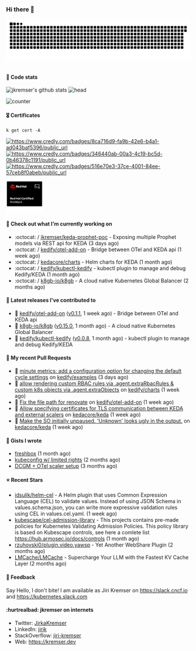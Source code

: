 ### Hi there 👋

<picture>
  <source media="(prefers-color-scheme: dark)" srcset="github-snake-dark.svg" />
  <source media="(prefers-color-scheme: light)" srcset="github-snake.svg" />
  <img alt="github-snake" src="github-snake.svg" />
</picture>
<img src="css.svg" width="5" height="5" alt="css-in-readme">

#### 📱 Code stats

![jkremser's github stats](https://github-readme-stats.vercel.app/api?username=jkremser&count_private=true&show_icons=true&hide_border=false&theme=tokyonight&title_color=5bcdec&bg_color=0d1117&border_radius=false) ![head](https://user-images.githubusercontent.com/535866/175570014-71166aaa-95f7-4a4f-869c-93a16481de4e.jpeg)



![counter](https://komarev.com/ghpvc/?username=jkremser&color=5bcdec&style=for-the-badge)

#### 🎖 Certificates
```
k get cert -A
```
<p align="left">
    <a href="https://www.credly.com/badges/8ca716d9-fa9b-42e6-b4a1-ad043baf5396/public_url">
        <img src="https://training.linuxfoundation.org/wp-content/uploads/2022/11/CKA.png" alt="https://www.credly.com/badges/8ca716d9-fa9b-42e6-b4a1-ad043baf5396/public_url" width="110" height="110"/>
    </a>
    <a href="https://www.credly.com/badges/346440ab-00a3-4c19-bc5d-0b46378c1191/public_url">
        <img src="https://training.linuxfoundation.org/wp-content/uploads/2022/11/CKS.png" alt="https://www.credly.com/badges/346440ab-00a3-4c19-bc5d-0b46378c1191/public_url" width="110" height="110"/>
    </a>
    <a href="https://www.credly.com/badges/516e70e3-37ce-4001-84ee-57ceb8f0abeb/public_url">
        <img src="https://training.linuxfoundation.org/wp-content/uploads/2020/11/lfcs_111820-300x300.png" alt="https://www.credly.com/badges/516e70e3-37ce-4001-84ee-57ceb8f0abeb/public_url" width="110" height="110"/>
    </a>
    <a href="https://rhtapps.redhat.com/verify/?certId=120-194-022">
        <img src="./rhca.png" alt="https://rhtapps.redhat.com/verify/?certId=120-194-022" width="100" height="100"/>
    </a>
</p>

#### 👷 Check out what I'm currently working on

- :octocat: / [jkremser/keda-prophet-poc](https://github.com/jkremser/keda-prophet-poc) - Exposing multiple Prophet models via REST api for KEDA (3 days ago)
- :octocat: / [kedify/otel-add-on](https://github.com/kedify/otel-add-on) - Bridge between OTel and KEDA api (1 week ago)
- :octocat: / [kedacore/charts](https://github.com/kedacore/charts) - Helm charts for KEDA (1 month ago)
- :octocat: / [kedify/kubectl-kedify](https://github.com/kedify/kubectl-kedify) - kubectl plugin to manage and debug Kedify/KEDA (1 month ago)
- :octocat: / [k8gb-io/k8gb](https://github.com/k8gb-io/k8gb) - A cloud native Kubernetes Global Balancer (2 months ago)

#### 🔭 Latest releases I've contributed to

- 🎉 [kedify/otel-add-on](https://github.com/kedify/otel-add-on) ([v0.1.1](https://github.com/kedify/otel-add-on/releases/tag/v0.1.1), 1 week ago) - Bridge between OTel and KEDA api
- 🎉 [k8gb-io/k8gb](https://github.com/k8gb-io/k8gb) ([v0.15.0](https://github.com/k8gb-io/k8gb/releases/tag/v0.15.0), 1 month ago) - A cloud native Kubernetes Global Balancer
- 🎉 [kedify/kubectl-kedify](https://github.com/kedify/kubectl-kedify) ([v0.0.8](https://github.com/kedify/kubectl-kedify/releases/tag/v0.0.8), 1 month ago) - kubectl plugin to manage and debug Kedify/KEDA

#### 🔨 My recent Pull Requests

- 💪 [minute metrics: add a configuration option for changing the default cycle settings](https://github.com/kedify/examples/pull/74) on [kedify/examples](https://github.com/kedify/examples) (3 days ago)
- 💪 [allow rendering custom RBAC rules via .agent.extraRbacRules &amp; custom k8s objects via .agent.extraObjects](https://github.com/kedify/charts/pull/253) on [kedify/charts](https://github.com/kedify/charts) (1 week ago)
- 💪 [Fix the file path for renovate](https://github.com/kedify/otel-add-on/pull/170) on [kedify/otel-add-on](https://github.com/kedify/otel-add-on) (1 week ago)
- 💪 [Allow specifying certificates for TLS communication between KEDA and external scalers](https://github.com/kedacore/keda/pull/7013) on [kedacore/keda](https://github.com/kedacore/keda) (1 week ago)
- 💪 [Make the SO initially unpaused. &#39;Unknown&#39; looks ugly in the output.](https://github.com/kedacore/keda/pull/7012) on [kedacore/keda](https://github.com/kedacore/keda) (1 week ago)

#### 📓 Gists I wrote

- [freshbox](https://gist.github.com/d925b031a516e66fa2e1771252ade21f) (1 month ago)
- [kubeconfig w/ limited rights](https://gist.github.com/6a4bf7c3fec1dfad36600aee53ff234e) (2 months ago)
- [DCGM &#43; OTel scaler setup](https://gist.github.com/1d68e2f33c80f098abe85ba067602c0d) (3 months ago)

#### ⭐ Recent Stars

- [idsulik/helm-cel](https://github.com/idsulik/helm-cel) - A Helm plugin that uses Common Expression Language (CEL) to validate values. Instead of using JSON Schema in values.schema.json, you can write more expressive validation rules using CEL in values.cel.yaml. (1 week ago)
- [kubescape/cel-admission-library](https://github.com/kubescape/cel-admission-library) - This projects contains pre-made policies for Kubernetes Validating Admission Policies. This policy library is based on Kubescape controls, see here a comlete list https://hub.armosec.io/docs/controls (1 month ago)
- [rzuhovski0/plugin.video.yawsp](https://github.com/rzuhovski0/plugin.video.yawsp) - Yet Another WebShare Plugin (2 months ago)
- [LMCache/LMCache](https://github.com/LMCache/LMCache) - Supercharge Your LLM with the Fastest KV Cache Layer (2 months ago)

#### 💬 Feedback

Say Hello, I don't bite! I am available as Jiri Kremser on https://slack.cncf.io and https://kubernetes.slack.com


#### :hurtrealbad: jkremser on internets

- Twitter: <a href="https://twitter.com/JirkaKremser">JirkaKremser</a>
- LinkedIn: <a href="https://www.linkedin.com/in/jirik/">jirik</a>
- StackOverflow: <a href="https://stackoverflow.com/users/1594980/jiri-kremser">jiri-kremser</a>
- Web: https://kremser.dev